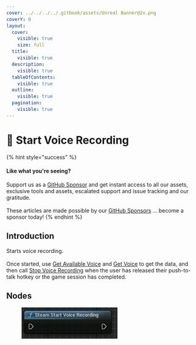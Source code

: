 ```yaml
---
cover: ../../../../.gitbook/assets/Unreal Banner@2x.png
coverY: 0
layout:
  cover:
    visible: true
    size: full
  title:
    visible: true
  description:
    visible: true
  tableOfContents:
    visible: true
  outline:
    visible: true
  pagination:
    visible: true
---
```


# 🔵 Start Voice Recording

{% hint style="success" %}
#### Like what you're seeing?

Support us as a [GitHub Sponsor](../../../../become-a-sponsor/) and get instant access to all our assets, exclusive tools and assets, escalated support and issue tracking and our gratitude.\
\
These articles are made possible by our [GitHub Sponsors](../../../../become-a-sponsor/) ... become a sponsor today!
{% endhint %}

## Introduction

Starts voice recording.\
\
Once started, use [Get Available Voice](get-available-voice.md) and [Get Voice](get-voice.md) to get the data, and then call [Stop Voice Recording](stop-voice-recording.md) when the user has released their push-to-talk hotkey or the game session has completed.

## Nodes

<figure><img src="../../../../.gitbook/assets/image (53).png" alt=""><figcaption></figcaption></figure>
